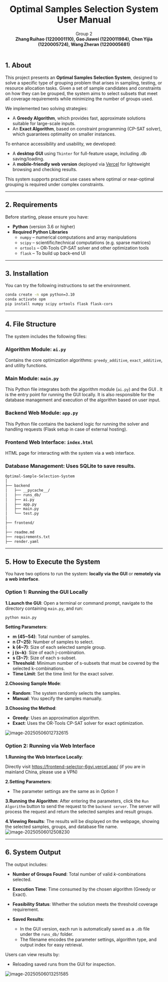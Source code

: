 <div align="center">
  <h1>Optimal Samples Selection System User Manual</h1>
  Group 2  
  <br>
  <strong>
    Zhang Ruihao (1220001110), Gao Jiawei (1220011984), Chen Yijia (1220005724), Wang Zheran (1220005681)
  </strong>
  <br><br>
</div>

## 1. About

This project presents an **Optimal Samples Selection System**, designed to solve a specific type of grouping problem that arises in sampling, testing, or resource allocation tasks. Given a set of sample candidates and constraints on how they can be grouped, the system aims to select subsets that meet all coverage requirements while minimizing the number of groups used.

We implemented two solving strategies:
- A **Greedy Algorithm**, which provides fast, approximate solutions suitable for large-scale inputs.
- An **Exact Algorithm**, based on constraint programming (CP-SAT solver), which guarantees optimality on smaller instances.

To enhance accessibility and usability, we developed:
- A **desktop GUI** using `Tkinter` for full-feature usage, including .db saving/loading.
- A **mobile-friendly web version** deployed via [Vercel](https://frontend-selector-6gyi.vercel.app/) for lightweight browsing and checking results.

This system supports practical use cases where optimal or near-optimal grouping is required under complex constraints.

-----

## 2. Requirements

Before starting, please ensure you have:

- **Python** (version 3.6 or higher)  
- **Required Python Libraries**  
  - `numpy` – numerical computations and array manipulations  
  - `scipy` – scientific/technical computations (e.g. sparse matrices)  
  - `ortools` – OR‑Tools CP‑SAT solver and other optimization tools  
  - `flask` – To build up back-end UI

-----

## 3. Installation

You can try the following instructions to set the environment.
```bash
conda create -n opm python=3.10
conda activate opm
pip install numpy scipy ortools flask flask-cors
```

---

## 4. File Structure

The system includes the following files:

### **Algorithm Module**: `ai.py`

Contains the core optimization algorithms: `greedy_additive`, `exact_additive`, and utility functions.

### **Main Module**: `main.py`

This Python file integrates both the algorithm module (`ai.py`) and the GUI . It is the entry point for running the GUI locally. It is also responsible for the database management and execution of the algorithm based on user input.

### **Backend Web Module**: `app.py`
This Python file contains the backend logic for running the solver and handling requests (Flask setup in case of external hosting).

### **Frontend Web Interface**: `index.html`

 HTML page for interacting with the system via a web interface.

### **Database Management**: Uses SQLite to save results.

```bash
Optimal-Sample-Selection-System
│
├── backend
│   ├── __pycache__/
│   ├── runs_db/
│   ├── ai.py
│   ├── app.py
│   ├── main.py
│   └── test.py
│
├── frontend/
│
├── readme.md
├── requirements.txt
├── render.yaml
```

---

## 5. How to Execute the System

You have two options to run the system: **locally via the GUI** or **remotely via a web interface**.

### Option 1: Running the GUI Locally

**1.Launch the GUI**:
Open a terminal or command prompt, navigate to the directory containing `main.py`, and run:

```bash
python main.py
```

**Setting Parameters**:

- **m (45~54)**: Total number of samples.
- **n (7~25)**: Number of samples to select.
- **k (4~7)**: Size of each selected sample group.
- **j (s~k)**: Size of each j-combination.
- **s (3~7)**: Size of each s-subset.
- **Threshold**: Minimum number of s-subsets that must be covered by the selected k-combinations.
- **Time Limit**: Set the time limit for the exact solver.

**2.Choosing Sample Mode**:

- **Random**: The system randomly selects the samples.
- **Manual**: You specify the samples manually.

**3.Choosing the Method**:

- **Greedy**: Uses an approximation algorithm.
- **Exact**: Uses the OR-Tools CP-SAT solver for exact optimization.

![image-20250506012732615](D:\Typora\图片\image-20250506012732615.png)



### Option 2: Running via Web Interface

**1.Running the Web Interface Locally**:

Directly visit https://frontend-selector-6gyi.vercel.app/ (if you are in mainland China, please use a VPN)

**2.Setting Parameters**:

- The parameter settings are the same as in *Option 1*

**3.Running the Algorithm**:
After entering the parameters, click the `Run Algorithm` button to send the request to the `backend server`. The server will process the request and return the selected samples and result groups.

**4.Viewing Results**:
The results will be displayed on the webpage, showing the selected samples, groups, and database file name.
![image-20250506012508230](D:\Typora\图片\image-20250506012508230.png)

-----

## 6. System Output

The output includes:

- **Number of Groups Found**: Total number of valid $k$-combinations selected.

- **Execution Time**: Time consumed by the chosen algorithm (Greedy or Exact).

- **Feasibility Status**: Whether the solution meets the threshold coverage requirement.

- **Saved Results**:
  - In the GUI version, each run is automatically saved as a `.db` file under the `runs_db/` folder.
  - The filename encodes the parameter settings, algorithm type, and output index for easy retrieval.

Users can view results by:

- Reloading saved runs from the GUI for inspection.

![image-20250506013251585](D:\Typora\图片\image-20250506013251585.png)

